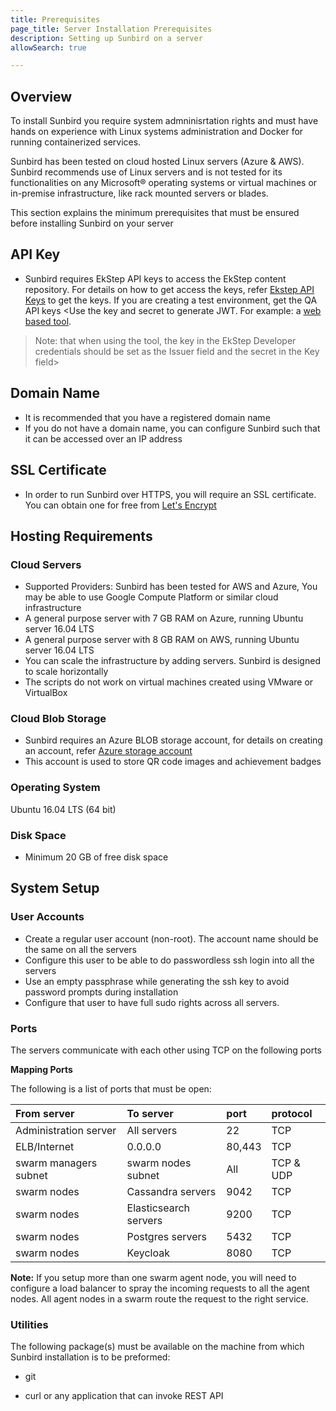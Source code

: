 ```yaml
---
title: Prerequisites
page_title: Server Installation Prerequisites
description: Setting up Sunbird on a server
allowSearch: true

---
```


## Overview

To install Sunbird you require system admninisrtation rights and must have hands on experience with Linux systems administration and Docker for running containerized services.

Sunbird has been tested on cloud hosted Linux servers (Azure & AWS). Sunbird recommends use of Linux servers and is not tested for its functionalities on any Microsoft® operating systems or virtual machines or in-premise infrastructure, like rack mounted servers or blades. 

This section explains the minimum prerequisites that must be ensured before installing Sunbird on your server

## API Key

* Sunbird requires EkStep API keys to access the EkStep content repository. For details on how to get access the keys, refer [Ekstep API Keys](http://www.sunbird.org/developer-docs/server_installation/ekstep_keys) to get the keys. If you are creating a test environment, get the QA API keys
<Use the key and secret to generate JWT.  For example: a [web based tool](http://jwtbuilder.jamiekurtz.com/). 
> Note: that when using the tool, the key in the EkStep Developer credentials should be set as the Issuer field and the secret in the Key field>

## Domain Name

* It is recommended that you have a registered domain name 
* If you do not have a domain name, you can configure Sunbird such that it can be accessed over an IP address

## SSL Certificate

* In order to run Sunbird over HTTPS, you will require an SSL certificate. You can obtain one for free from [Let's Encrypt](https://letsencrypt.org/)

## Hosting Requirements

### Cloud Servers

* Supported Providers: Sunbird has been tested for AWS and Azure, You may be able to use Google Compute Platform or similar cloud infrastructure
* A general purpose server with 7 GB RAM on Azure, running Ubuntu server 16.04 LTS
* A general purpose server with 8 GB RAM on AWS, running Ubuntu server 16.04 LTS
* You can scale the infrastructure by adding servers. Sunbird is designed to scale horizontally
* The scripts do not work on virtual machines created using VMware or VirtualBox 

### Cloud Blob Storage
* Sunbird requires an Azure BLOB storage account, for details on creating an account, refer <a href="https://docs.microsoft.com/en-us/azure/storage/common/storage-create-storage-account" target="_blank">Azure storage account</a> 
* This account is used to store QR code images and achievement badges

### Operating System

Ubuntu 16.04 LTS (64 bit)

### Disk Space

* Minimum 20 GB of free disk space

## System Setup

### User Accounts

* Create a regular user account (non-root). The account name should be the same on all the servers
* Configure this user to be able to do passwordless ssh login into all the servers
* Use an empty passphrase while generating the ssh key to avoid password prompts during installation
* Configure that user to have full sudo rights across all servers.

### Ports
The servers communicate with each other using TCP on the following ports

**Mapping Ports**

The following is a list of ports that must be open:

|From server |To server|port| protocol|
|:-----      |:-------|:--------|:------|
|Administration server|All servers|22|TCP|
|ELB/Internet|0.0.0.0|80,443|TCP|
|swarm managers subnet|swarm nodes subnet|All|TCP & UDP|
|swarm nodes|Cassandra servers|9042|TCP|
|swarm nodes|Elasticsearch servers| 9200 |TCP|
|swarm nodes|Postgres servers| 5432|TCP|
|swarm nodes|Keycloak| 8080|TCP|

**Note:** If you setup more than one swarm agent node, you will need to configure a load balancer to spray the incoming requests to all the agent nodes. All agent nodes in a swarm route the request to the right service.


### Utilities
The following package(s) must be available on the machine from which Sunbird installation is to be preformed:

* git

* curl or any application that can invoke REST API